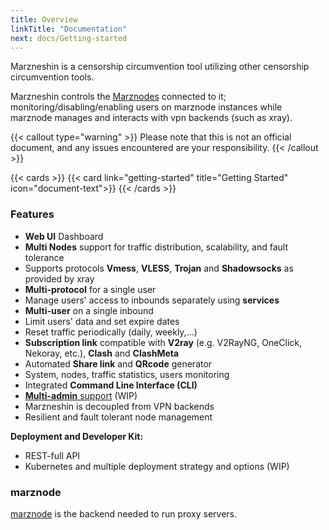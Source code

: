 ```yaml
---
title: Overview
linkTitle: "Documentation"
next: docs/Getting-started
---
```


Marzneshin is a censorship circumvention tool utilizing other censorship circumvention tools.

Marzneshin controls the [Marznodes](https://github.com/marzneshin/marznode)
connected to it; monitoring/disabling/enabling users on marznode instances while
marznode manages and interacts with vpn backends (such as xray).

{{< callout type="warning" >}}
   Please note that this is not an official document, and any issues encountered are your responsibility.
{{< /callout >}}

{{< cards >}}
  {{< card link="getting-started" title="Getting Started" icon="document-text">}}
{{< /cards >}}

### Features

- **Web UI** Dashboard
- **Multi Nodes** support for traffic distribution, scalability, and fault tolerance
- Supports protocols **Vmess**, **VLESS**, **Trojan** and **Shadowsocks** as provided by xray
- **Multi-protocol** for a single user
- Manage users' access to inbounds separately using **services**
- **Multi-user** on a single inbound
- Limit users' data and set expire dates
- Reset traffic periodically (daily, weekly,...)
- **Subscription link** compatible with **V2ray** (e.g. V2RayNG, OneClick, Nekoray, etc.), **Clash** and **ClashMeta**
- Automated **Share link** and **QRcode** generator
- System, nodes, traffic statistics, users monitoring
- Integrated **Command Line Interface (CLI)**
- [**Multi-admin** support](https://github.com/marzneshin/marzneshin/issues/73) (WIP)
- Marzneshin is decoupled from VPN backends
- Resilient and fault tolerant node management

**Deployment and Developer Kit:**

- REST-full API
- Kubernetes and multiple deployment strategy and options (WIP)

### marznode

[marznode](https://github.com/marzneshin/marznode) is the backend needed to run proxy servers.